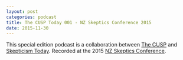```yaml
---
layout: post
categories: podcast
title: The CUSP Today 001 - NZ Skeptics Conference 2015
date: 2015-11-30
---
```


This special edition podcast is a collaboration between [The CUSP](http://thecusp.org.nz/) and [Skepticism Today](http://skepticism.today/). Recorded at the 2015 [NZ Skeptics Conference](http://conference.skeptics.nz/).
